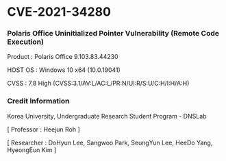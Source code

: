 # CVE-2021-34280

### Polaris Office Uninitialized Pointer Vulnerability (Remote Code Execution)

Product : Polaris Office 9.103.83.44230

HOST OS : Windows 10 x64 (10.0.19041)

CVSS : 7.8 High (CVSS:3.1/AV:L/AC:L/PR:N/UI:R/S:U/C:H/I:H/A:H)

### Credit Information

Korea University, Undergraduate Research Student Program - DNSLab

[ Professor : Heejun Roh ]

[ Researcher : DoHyun Lee, Sangwoo Park, SeungYun Lee, HeeDo Yang, HyeongEun Kim ]
